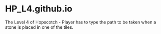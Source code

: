 # HP_L4.github.io
The Level 4 of Hopscotch - Player has to type the path to be taken when a stone is placed in one of the tiles.
